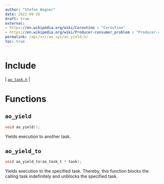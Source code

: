 ```yaml
---
author: "Stefan Wagner"
date: 2022-09-26
draft: true
external:
- https://en.wikipedia.org/wiki/Coroutine : "Coroutine"
- https://en.wikipedia.org/wiki/Producer-consumer_problem : "Producer-consumer problem"
permalink: /api/src/ao_sys/ao_yield.h/
toc: true
---
```


# Include

| [`ao_task.h`](ao_task.h.md) |

# Functions

## `ao_yield`

```c
void ao_yield();
```

Yields execution to another task.

## `ao_yield_to`

```c
void ao_yield_to(ao_task_t * task);
```

Yields execution to the specified task. Thereby, this function blocks the calling task indefinitely and unblocks the specified task.
